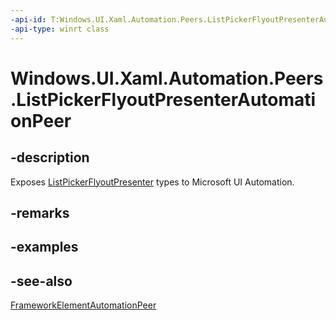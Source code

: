 ```yaml
---
-api-id: T:Windows.UI.Xaml.Automation.Peers.ListPickerFlyoutPresenterAutomationPeer
-api-type: winrt class
---
```


<!-- Class syntax.
public class ListPickerFlyoutPresenterAutomationPeer : Windows.UI.Xaml.Automation.Peers.FrameworkElementAutomationPeer, Windows.UI.Xaml.Automation.Peers.IListPickerFlyoutPresenterAutomationPeer
-->

# Windows.UI.Xaml.Automation.Peers.ListPickerFlyoutPresenterAutomationPeer

## -description
Exposes [ListPickerFlyoutPresenter](../windows.ui.xaml.controls/listpickerflyoutpresenter.md) types to Microsoft UI Automation.



## -remarks


## -examples

## -see-also
[FrameworkElementAutomationPeer](frameworkelementautomationpeer.md)
